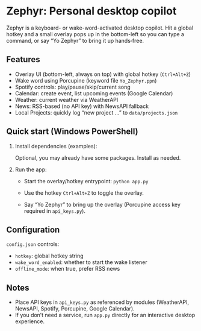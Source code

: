 # Zephyr: Personal desktop copilot

Zephyr is a keyboard- or wake-word-activated desktop copilot. Hit a global hotkey and a small overlay pops up in the bottom-left so you can type a command, or say “Yo Zephyr” to bring it up hands‑free.

## Features
- Overlay UI (bottom-left, always on top) with global hotkey (`Ctrl+Alt+Z`)
- Wake word using Porcupine (keyword file `Yo_Zephyr.ppn`)
- Spotify controls: play/pause/skip/current song
- Calendar: create event, list upcoming events (Google Calendar)
- Weather: current weather via WeatherAPI
- News: RSS-based (no API key) with NewsAPI fallback
- Local Projects: quickly log “new project …” to `data/projects.json`

## Quick start (Windows PowerShell)

1) Install dependencies (examples):

	Optional, you may already have some packages. Install as needed.

2) Run the app:

	- Start the overlay/hotkey entrypoint:
	  `python app.py`

	- Use the hotkey `Ctrl+Alt+Z` to toggle the overlay.
	- Say “Yo Zephyr” to bring up the overlay (Porcupine access key required in `api_keys.py`).

## Configuration

`config.json` controls:
- `hotkey`: global hotkey string
- `wake_word_enabled`: whether to start the wake listener
- `offline_mode`: when true, prefer RSS news

## Notes
- Place API keys in `api_keys.py` as referenced by modules (WeatherAPI, NewsAPI, Spotify, Porcupine, Google Calendar).
- If you don’t need a service, run `app.py` directly for an interactive desktop experience.
